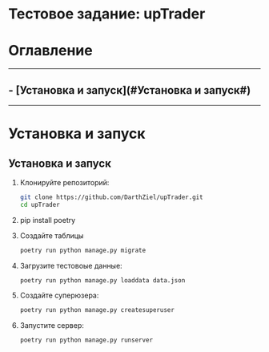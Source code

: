 # Тестовое задание: upTrader

# Оглавление #

___
## - [Установка и запуск](#Установка и запуск#) ##

___

# Установка и запуск #


## Установка и запуск

1. Клонируйте репозиторий:

    ```bash
    git clone https://github.com/DarthZiel/upTrader.git
    cd upTrader
    ```


2. pip install poetry

3. Создайте таблицы
    ```bash
    poetry run python manage.py migrate
    ```

4. Загрузите тестовоые данные:
     ```bash
    poetry run python manage.py loaddata data.json
    ```

5. Создайте суперюзера:
    
    ```bash
    poetry run python manage.py createsuperuser
    ```
    
6. Запустите сервер:
    
    ```bash
    poetry run python manage.py runserver
    ```


 
